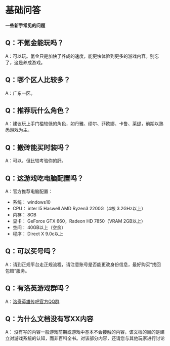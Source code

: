 # 基础问答 <!-- {docsify-ignore-all} -->
**一些新手常见的问题**

##  Q：不氪金能玩吗？ 
A：可以玩。氪金只是加快了养成的速度，能更快体验到更多的游戏内容。别忘了，这是养成游戏。

## Q：哪个区人比较多？
A：广东一区。

##  Q：推荐玩什么角色？
A：建议玩上手门槛较低的角色，如丹雅、缪尔、菲欧娜、卡鲁、莱缇，前期以熟悉游戏为主。

## Q：搬砖能买时装吗？
A：可以，但比较考验你的肝。

## Q：这游戏吃电脑配置吗？
A：官方推荐电脑配置：
-   系统： windows10
-   CPU： inter I5 Haswell AMD Ryzen3 2200G（4核 3.2GHz以上）
-   内存： 8GB
-   显卡： GeForce GTX 660，Radeon HD 7850（VRAM 2GB以上）
-   空间： 40GB以上（空余）
-   程序： Direct X 9.0c以上


## Q：可以买号吗？
A：请到正规平台走正规流程，请注意账号是否能更改身份信息，最好购买“找回包赔”服务。

## Q：有洛英游戏群吗？
A：[洛奇英雄传吧官方QQ群](http://qm.qq.com/cgi-bin/qm/qr?_wv=1027&k=9h5DHb30AmrQNRI1KWdN8GnTmmsMyIgQ&authKey=gpq%2BIT%2F3bQ6sGK2Tp84oZdA%2F0%2B99sgXex8mZSOuPmoba5sPp7t6PBTistWPfLHS3&noverify=0&group_code=458119154)

## Q：为什么文档没有写XX内容
A： 没有写的内容一般游戏前期或游戏中基本不会接触的内容，该文档的目的是建立对游戏系统的认知，而非百科全书。对该部分内容，还请您与其他玩家进行讨论



